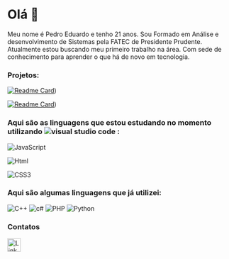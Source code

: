 #  Olá 👋

Meu nome é Pedro Eduardo e tenho 21 anos. Sou Formado em Análise e desenvolvimento de Sistemas pela FATEC de Presidente Prudente.
Atualmente estou buscando meu primeiro trabalho na área. Com sede de conhecimento para aprender o que há de novo em tecnologia.

### Projetos:

[![Readme Card](https://github-readme-stats.vercel.app/api/pin/?username=PedroEdu9&repo=pedroedu9.github.io)](https://github.com/PedroEdu9/PedroEdu9.github.io))

[![Readme Card](https://github-readme-stats.vercel.app/api/pin/?username=PedroEdu9&repo=pokedexJS)](https://github.com/PedroEdu9/pokedexJS))

### Aqui são as linguagens que estou estudando no momento utilizando ![visual studio code](https://img.shields.io/badge/Visual_Studio_Code-0078D4?style=for-the-badge&logo=visual%20studio%20code&logoColor=white) :


![JavaScript](https://img.shields.io/badge/JavaScript-323330?style=for-the-badge&logo=javascript&logoColor=F7DF1E)

![Html](https://img.shields.io/badge/HTML5-E34F26?style=for-the-badge&logo=html5&logoColor=white)

![CSS3](https://img.shields.io/badge/CSS3-1572B6?style=for-the-badge&logo=css3&logoColor=white)

### Aqui são algumas linguagens que já utilizei:

![C++](https://img.shields.io/badge/C%2B%2B-00599C?style=for-the-badge&logo=c%2B%2B&logoColor=white)
![c#](https://img.shields.io/badge/C%23-239120?style=for-the-badge&logo=c-sharp&logoColor=white)
![PHP](https://img.shields.io/badge/PHP-777BB4?style=for-the-badge&logo=php&logoColor=white)
![Python](https://img.shields.io/badge/Python-FFD43B?style=for-the-badge&logo=python&logoColor=blue)

### Contatos
[<img src='https://img.shields.io/badge/LinkedIn-0077B5?style=for-the-badge&logo=linkedin&logoColor=white' alt='Linkedin' height='30'>](https://www.linkedin.com/in/pedro-eduardo-pinheiro-de-oliveira-685762193/)
